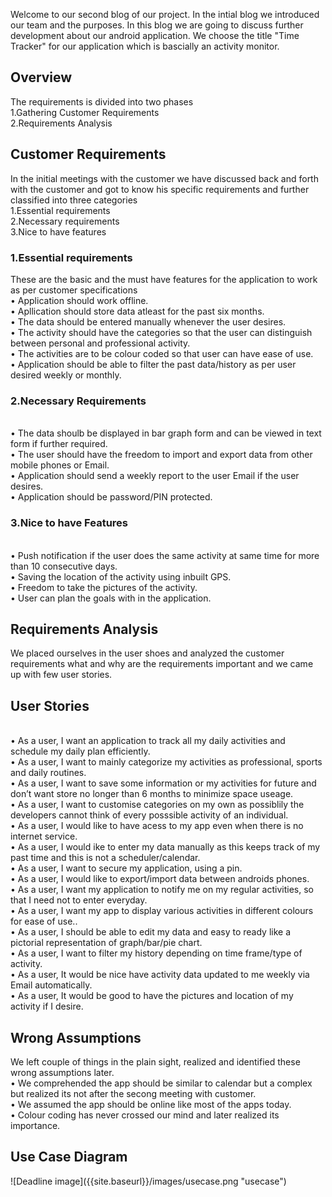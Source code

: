 Welcome to our second blog of our project. In the intial blog we introduced our team and the purposes. In this blog we are going to discuss further development about our android application. 
We choose the title "Time Tracker" for our application which is bascially an activity monitor. 
<h2>Overview</h2>
The requirements is divided into two phases
<br>1.Gathering Customer Requirements
<br>2.Requirements Analysis

<h2>Customer Requirements</h2>
In the initial meetings with the customer we have discussed back and forth with the customer and got to know his specific requirements and further classified into three categories
<br>1.Essential requirements
<br>2.Necessary requirements
<br>3.Nice to have  features
<h3>1.Essential requirements</h3>
These are the basic and the must have features for the application to work as per 
      customer specifications
<br>• Application should work offline.
<br>• Apllication should store data atleast for the past six months.
<br>• The data should be entered manually whenever the user desires.
<br>• The activity should have the categories so that the user can distinguish between personal and professional activity.
<br>• The activities are to be colour coded so that user can have ease of use.
<br>• Application should be able to filter the past data/history as per user desired weekly or monthly.
<h3>2.Necessary Requirements</h3>
<br>• The data shoulb be displayed in bar graph form and can be viewed in text form if further required.
<br>• The user should have the freedom to import and export data from other mobile phones or Email.
<br>• Application should send a weekly report to the user Email if the user desires.
<br>• Application should be password/PIN protected.

<h3>3.Nice to have Features</h3>
<br>• Push notification if the user does the same activity at same time for more than 10 consecutive days.
<br>• Saving the location of the activity using inbuilt GPS.
<br>• Freedom to take the pictures of the activity.
<br>• User can plan the goals with in the application.

<h2>Requirements Analysis</h2>
 We placed ourselves in the user shoes and analyzed the customer requirements what and why are the requirements important and we came up with few user stories.

<h2>User Stories</h2>

<br>•	As a user, I want an application to track all my daily activities and schedule my daily plan efficiently.
<br>•	As a user, I want to mainly categorize my activities as professional, sports and daily routines.
<br>•	As a user, I want to save some information or my activities for future and don’t want store no longer than 6 months to minimize space useage.
<br>•	As a user, I want to customise categories on my own as possiblily the developers cannot think of every posssible activity of an individual.
<br>•	As a user, I would like to have acess to my app even when there is no internet service.
<br>•	As a user, I would ike to enter my data manually as this keeps track of my past time and this is not a scheduler/calendar.
<br>•	As a user, I want to secure my application, using a pin.
<br>•	As a user, I would like to export/import data between androids phones.
<br>•	As a user, I want my application to notify me on my regular activities, so that I need not to enter everyday.
<br>•	As a user, I want my app to display various activities in different colours for ease of use..
<br>•	As a user, I should be able to edit my data and easy to ready like a pictorial representation of graph/bar/pie chart.
<br>•	As a user, I want to filter my history depending on time frame/type of activity.
<br>•	As a user, It would be nice have activity data updated to me weekly via Email automatically.
<br>•	As a user, It would be good to have the pictures and location of my activity if I desire.


<h2>Wrong Assumptions</h2>
We left couple of things in the plain sight, realized and identified these wrong assumptions later.
<br>• We comprehended the app should be  similar to calendar but a complex but realized its not after the secong meeting with customer.
<br>• We assumed the app should be online like most of the apps today.
<br>• Colour coding has never crossed our mind and later realized its importance.


<h2>Use Case Diagram</h2>
![Deadline image]({{site.baseurl}}/images/usecase.png "usecase")


<h1></h1>
